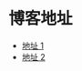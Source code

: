 # 博客地址

- [地址 1](https://feiyang102.github.io/FeiYangBlog/)
- [地址 2](https://feiyang102.vercel.app/)
